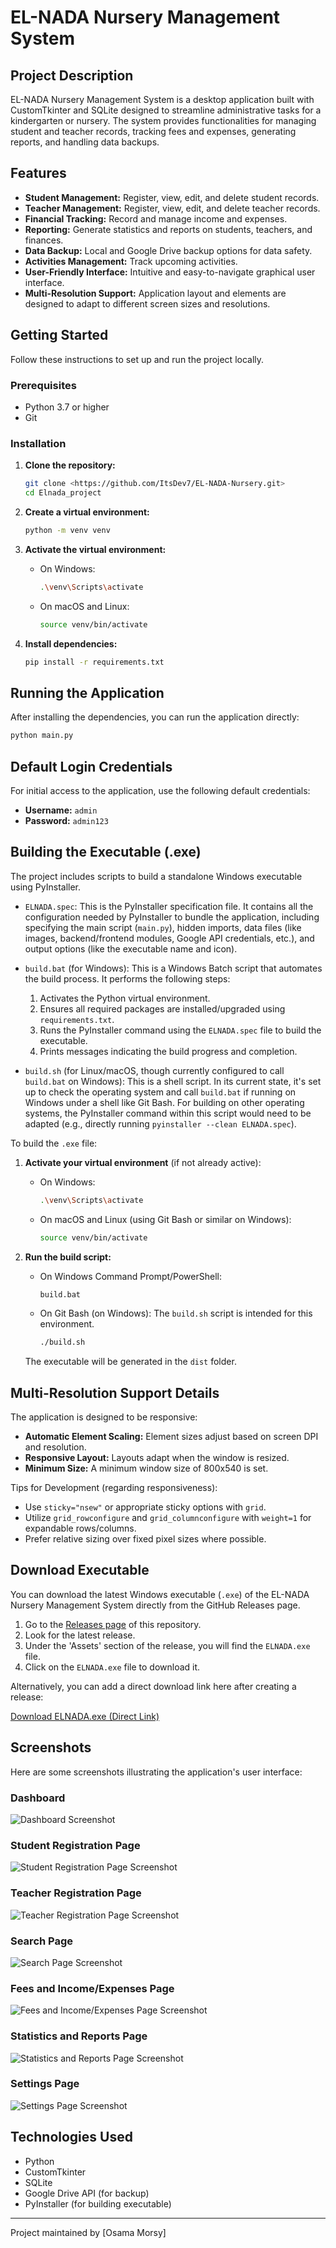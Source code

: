 # EL-NADA Nursery Management System

## Project Description

EL-NADA Nursery Management System is a desktop application built with CustomTkinter and SQLite designed to streamline administrative tasks for a kindergarten or nursery. The system provides functionalities for managing student and teacher records, tracking fees and expenses, generating reports, and handling data backups.

## Features

- **Student Management:** Register, view, edit, and delete student records.
- **Teacher Management:** Register, view, edit, and delete teacher records.
- **Financial Tracking:** Record and manage income and expenses.
- **Reporting:** Generate statistics and reports on students, teachers, and finances.
- **Data Backup:** Local and Google Drive backup options for data safety.
- **Activities Management:** Track upcoming activities.
- **User-Friendly Interface:** Intuitive and easy-to-navigate graphical user interface.
- **Multi-Resolution Support:** Application layout and elements are designed to adapt to different screen sizes and resolutions.

## Getting Started

Follow these instructions to set up and run the project locally.

### Prerequisites

- Python 3.7 or higher
- Git

### Installation

1.  **Clone the repository:**

    ```bash
    git clone <https://github.com/ItsDev7/EL-NADA-Nursery.git>
    cd Elnada_project
    ```

2.  **Create a virtual environment:**

    ```bash
    python -m venv venv
    ```

3.  **Activate the virtual environment:**

    - On Windows:

      ```bash
      .\venv\Scripts\activate
      ```

    - On macOS and Linux:

      ```bash
      source venv/bin/activate
      ```

4.  **Install dependencies:**

    ```bash
    pip install -r requirements.txt
    ```

## Running the Application

After installing the dependencies, you can run the application directly:

```bash
python main.py
```

## Default Login Credentials

For initial access to the application, use the following default credentials:

- **Username:** `admin`
- **Password:** `admin123`

## Building the Executable (.exe)

The project includes scripts to build a standalone Windows executable using PyInstaller.

- `ELNADA.spec`: This is the PyInstaller specification file. It contains all the configuration needed by PyInstaller to bundle the application, including specifying the main script (`main.py`), hidden imports, data files (like images, backend/frontend modules, Google API credentials, etc.), and output options (like the executable name and icon).

- `build.bat` (for Windows):
  This is a Windows Batch script that automates the build process. It performs the following steps:

  1.  Activates the Python virtual environment.
  2.  Ensures all required packages are installed/upgraded using `requirements.txt`.
  3.  Runs the PyInstaller command using the `ELNADA.spec` file to build the executable.
  4.  Prints messages indicating the build progress and completion.

- `build.sh` (for Linux/macOS, though currently configured to call `build.bat` on Windows):
  This is a shell script. In its current state, it's set up to check the operating system and call `build.bat` if running on Windows under a shell like Git Bash. For building on other operating systems, the PyInstaller command within this script would need to be adapted (e.g., directly running `pyinstaller --clean ELNADA.spec`).

To build the `.exe` file:

1.  **Activate your virtual environment** (if not already active):

    - On Windows:

      ```bash
      .\venv\Scripts\activate
      ```

    - On macOS and Linux (using Git Bash or similar on Windows):

      ```bash
      source venv/bin/activate
      ```

2.  **Run the build script:**

    - On Windows Command Prompt/PowerShell:

      ```bat
      build.bat
      ```

    - On Git Bash (on Windows): The `build.sh` script is intended for this environment.

      ```bash
      ./build.sh
      ```

    The executable will be generated in the `dist` folder.

## Multi-Resolution Support Details

The application is designed to be responsive:

- **Automatic Element Scaling:** Element sizes adjust based on screen DPI and resolution.
- **Responsive Layout:** Layouts adapt when the window is resized.
- **Minimum Size:** A minimum window size of 800x540 is set.

Tips for Development (regarding responsiveness):

- Use `sticky="nsew"` or appropriate sticky options with `grid`.
- Utilize `grid_rowconfigure` and `grid_columnconfigure` with `weight=1` for expandable rows/columns.
- Prefer relative sizing over fixed pixel sizes where possible.

## Download Executable

You can download the latest Windows executable (`.exe`) of the EL-NADA Nursery Management System directly from the GitHub Releases page.

1.  Go to the [Releases page](https://github.com/ItsDev7/EL-NADA-Nursery/releases) of this repository.
2.  Look for the latest release.
3.  Under the 'Assets' section of the release, you will find the `ELNADA.exe` file.
4.  Click on the `ELNADA.exe` file to download it.

Alternatively, you can add a direct download link here after creating a release:

[Download ELNADA.exe (Direct Link)](https://www.mediafire.com/file/e96qfgpstwk42j1/ELNADA.exe/file)


## Screenshots

Here are some screenshots illustrating the application's user interface:

### Dashboard

![Dashboard Screenshot](images/dashboard.png)

### Student Registration Page

![Student Registration Page Screenshot](images/student_registration.png)

### Teacher Registration Page

![Teacher Registration Page Screenshot](images/teacher_registration.png)

### Search Page

![Search Page Screenshot](images/search_page.png)

### Fees and Income/Expenses Page

![Fees and Income/Expenses Page Screenshot](images/fees_income_expenses.png)

### Statistics and Reports Page

![Statistics and Reports Page Screenshot](images/statistics_reports.png)

### Settings Page

![Settings Page Screenshot](images/settings_page.png)

## Technologies Used

- Python
- CustomTkinter
- SQLite
- Google Drive API (for backup)
- PyInstaller (for building executable)

---

Project maintained by [Osama Morsy]
